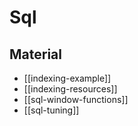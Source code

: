 # Sql

## Material

- [[indexing-example]]
- [[indexing-resources]]
- [[sql-window-functions]]
- [[sql-tuning]]
